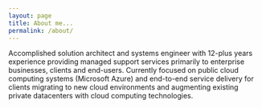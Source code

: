 ```yaml
---
layout: page
title: About me...
permalink: /about/
---
```


Accomplished solution architect and systems engineer with 12-plus years experience providing managed support services primarily to enterprise businesses, clients and end-users. Currently focused on public cloud computing systems (Microsoft Azure) and end-to-end service delivery for clients migrating to new cloud environments and augmenting existing private datacenters with cloud computing technologies.
